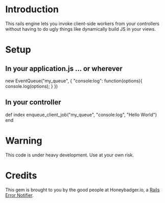 # Introduction

This rails engine lets you invoke client-side workers from your
controllers without having to do ugly things like dynamically build JS 
in your views. 

# Setup

## In your application.js ... or wherever

  new EventQueue("my_queue", {
    "console:log": function(options){
      console.log(options);
    }
  })

## In your controller

  def index
    enqueue_client_job("my_queue", "console:log", "Hello World")
  end

# Warning

This code is under heavy development. Use at your own risk.

# Credits

This gem is brought to you by the good people at Honeybadger.io, a [Rails Error Notifier](http://honeybadger.io).


